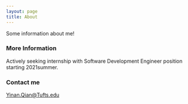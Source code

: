 ```yaml
---
layout: page
title: About
---
```


Some information about me!

### More Information

Actively seeking internship with Software Development Engineer position starting 2021summer.

### Contact me

[Yinan.Qian@Tufts.edu](mailto:Yinan.Qian@Tufts.edu)
